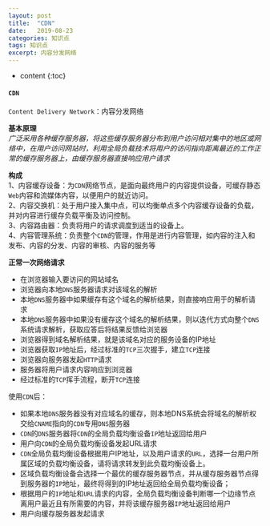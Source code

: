 ```yaml
---
layout: post
title:  "CDN"
date:   2019-08-23
categories: 知识点
tags: 知识点
excerpt: 内容分发网络
---
```


* content
{:toc}

#### `CDN`

`Content Delivery Network`：内容分发网络


**基本原理**  
   _广泛采用各种缓存服务器，将这些缓存服务器分布到用户访问相对集中的地区或网络中，在用户访问网站时，利用全局负载技术将用户的访问指向距离最近的工作正常的缓存服务器上，由缓存服务器直接响应用户请求_


**构成**  
1、内容缓存设备：为`CDN`网络节点，是面向最终用户的内容提供设备，可缓存静态`Web`内容和流媒体内容，以便用户的就近访问。  
2、内容交换机：处于用户接入集中点，可以均衡单点多个内容缓存设备的负载，并对内容进行缓存负载平衡及访问控制。  
3、内容路由器：负责将用户的请求调度到适当的设备上。  
4、内容管理系统：负责整个`CDN`的管理，作用是进行内容管理，如内容的注入和发布、内容的分发、内容的审核、内容的服务等


**正常一次网络请求**
- 在浏览器输入要访问的网站域名
- 浏览器向本地`DNS`服务器请求对该域名的解析
- 本地`DNS`服务器中如果缓存有这个域名的解析结果，则直接响应用于的解析请求
- 本地`DNS`服务器中如果没有缓存这个域名的解析结果，则以迭代方式向整个`DNS`系统请求解析，获取应答后将结果反馈给浏览器
- 浏览器得到域名解析结果，就是该域名对应的服务设备的IP地址
- 浏览器获取`IP`地址后，经过标准的`TCP`三次握手，建立`TCP`连接
- 浏览器向服务器发起`HTTP`请求
- 服务器将用户请求内容响应到浏览器
- 经过标准的`TCP`挥手流程，断开`TCP`连接

使用`CDN`后：
- 如果本地`DNS`服务器没有对应域名的缓存，则本地DNS系统会将域名的解析权交给`CNAME`指向的`CDN`专用`DNS`服务器
- `CDN`的`DNS`服务器将`CDN`的全局负载均衡设备`IP`地址返回给用户
- 用户向`CDN`的全局负载均衡设备发起URL请求
- `CDN`全局负载均衡设备根据用户IP地址，以及用户请求的`URL`，选择一台用户所属区域的负载均衡设备，请将请求转发到此负载均衡设备上。
- 区域负载均衡设备会选择一个最优的缓存服务器节点，并从缓存服务器节点得到服务器的`IP`地址，最终将得到的IP地址返回给全局负载均衡设备；
- 根据用户的`IP`地址和`URL`请求的内容，全局负载均衡设备判断哪一个边缘节点离用户最近且有所需要的内容，并将该缓存服务器`IP`地址返回给用户
- 用户向缓存服务器发起请求

